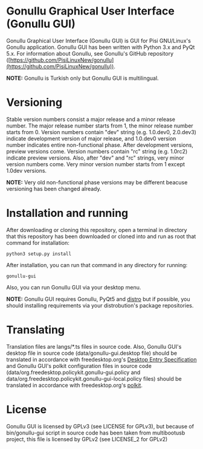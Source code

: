 # Gonullu Graphical User Interface (Gonullu GUI)
Gonullu Graphical User Interface (Gonullu GUI) is GUI for Pisi GNU/Linux's Gonullu application. Gonullu GUI has been written with Python 3.x and PyQt 5.x. For information about Gonullu, see Gonullu's GitHub repository ([https://github.com/PisiLinuxNew/gonullu](https://github.com/PisiLinuxNew/gonullu)).

**NOTE:** Gonullu is Turkish only but Gonullu GUI is multilingual.

# Versioning
Stable version numbers consist a major release and a minor release number. The major release number starts from 1, the minor release number starts from 0. Version numbers contain "dev" string (e.g. 1.0.dev0, 2.0.dev3) indicate development version of major release, and 1.0.dev0 version number indicates entire non-functional phase. After development versions, preview versions come. Version numbers contain "rc" string (e.g. 1.0rc2) indicate preview versions. Also, after "dev" and "rc" strings, very minor version numbers come. Very minor version number starts from 1 except 1.0dev versions.

**NOTE:** Very old non-functional phase versions may be different beacuse versioning has been changed already.

# Installation and running
After downloading or cloning this repository, open a terminal in directory that this repository has been downloaded or cloned into and run as root that command for installation:

    python3 setup.py install

After installation, you can run that command in any directory for running:

    gonullu-gui

Also, you can run Gonullu GUI via your desktop menu.

**NOTE:** Gonullu GUI requires Gonullu, PyQt5 and [distro](https://pypi.python.org/pypi/distro) but if possible, you should installing requirements via your distrobution's package repositories.

# Translating
Translation files are langs/*.ts files in source code. Also, Gonullu GUI's desktop file in source code (data/gonullu-gui.desktop file) should be translated in accordance with freedesktop.org's [Desktop Entry Specification](https://freedesktop.org/wiki/Specifications/desktop-entry-spec/) and Gonullu GUI's polkit configuration files in source code (data/org.freedesktop.policykit.gonullu-gui.policy and data/org.freedesktop.policykit.gonullu-gui-local.policy files) should be translated in accordance with freedesktop.org's [polkit](https://www.freedesktop.org/wiki/Software/polkit/).

# License
Gonullu GUI is licensed by GPLv3 (see LICENSE for GPLv3), but because of bin/gonullu-gui script in source code has been taken from multibootusb project, this file is licensed by GPLv2 (see LICENSE_2 for GPLv2)
